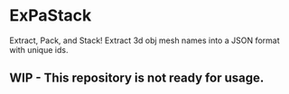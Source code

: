 # ExPaStack
Extract, Pack, and Stack! Extract 3d obj mesh names into a JSON format with unique ids.

## WIP - This repository is not ready for usage.
